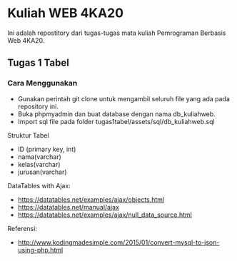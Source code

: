 # Kuliah WEB 4KA20

Ini adalah repostitory dari tugas-tugas mata kuliah Pemrograman Berbasis Web 4KA20.

## Tugas 1 Tabel

### Cara Menggunakan
* Gunakan perintah git clone untuk mengambil seluruh file yang ada pada repository ini.
* Buka phpmyadmin dan buat database dengan nama db_kuliahweb.
* Import sql file pada folder tugas1tabel/assets/sql/db_kuliahweb.sql

Struktur Tabel
* ID (primary key, int)
* nama(varchar)
* kelas(varchar)
* jurusan(varchar)

DataTables with Ajax:
* https://datatables.net/examples/ajax/objects.html
* https://datatables.net/manual/ajax
* https://datatables.net/examples/ajax/null_data_source.html

Referensi:
* http://www.kodingmadesimple.com/2015/01/convert-mysql-to-json-using-php.html